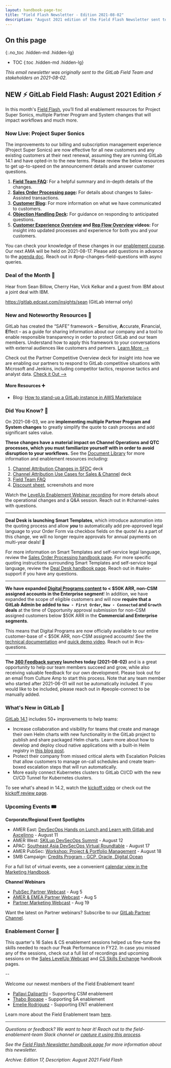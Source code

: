```yaml
---
layout: handbook-page-toc
title: "Field Flash Newsletter - Edition 2021-08-02"
description: "August 2021 edition of the Field Flash Newsletter sent to the GitLab Field (Sales, CS, SDR) team and stakeholders"
---
```


## On this page
{:.no_toc .hidden-md .hidden-lg}

- TOC
{:toc .hidden-md .hidden-lg}

*This email newsletter was originally sent to the GitLab Field Team and stakeholders on 2021-08-02.*

## NEW ⚡️ GitLab Field Flash: August 2021 Edition ⚡️
In this month's [Field Flash](/handbook/sales/field-communications/field-flash-newsletter/#overview), you’ll find all enablement resources for Project Super Sonics, multiple Partner Program and System changes that will impact workflows and much more. 

### Now Live: Project Super Sonics

The improvements to our billing and subscription management experience (Project Super Sonics) are now effective for all new customers and any existing customers at their next renewal, assuming they are running GitLab 14.1 and have opted-in to the new terms. Please review the below resources to get up-to-speed on the announcement details and answer customer questions. 

1. **[Field Team FAQ](https://docs.google.com/document/d/1XmaIDggCYespisg1MTXHMVDUnWtdRsDw_brz-ir9RrI/edit#):** For a helpful summary and in-depth details of the changes.
1. **[Sales Order Processing page](/handbook/sales/field-operations/order-processing/):** For details about changes to Sales-Assisted transactions.
1. **[Customer Blog](https://about.gitlab.com/blog/2021/07/20/improved-billing-and-subscription-management/):** For more information on what we have communicated to customers. 
1. **[Objection Handling Deck](https://docs.google.com/presentation/d/1sL0is4oK6tt4nlBK7yfHp-wQbhzkb3VqzE4CzPR6KwA/edit#slide=id.g29a70c6c35_0_68):** For guidance on responding to anticipated questions. 
1. **[Customer Experience Overview](https://youtu.be/mi87qITnzyI) and [Rep Flow Overview](https://www.youtube.com/watch?v=SPl0HFCr9pg) videos:** For insight into updated processes and experience for both you and your customers. 

You can check your knowledge of these changes in our [enablement course](https://gitlab.edcast.com/insights/fy22-billing#). Our next AMA will be held on 2021-08-17. Please add questions in advance to the [agenda doc](https://docs.google.com/document/d/1uNwLLyua2LoiQ5cYPBgOMvLr8c37S5vz5RqRJrdcVH4/edit#heading=h.4ywu4m5hf548). Reach out in #pnp-changes-field-questions with async queries. 

### Deal of the Month 🏅
Hear from Sean Billow, Cherry Han, Vick Kelkar and a guest from IBM about a joint deal with IBM. 

https://gitlab.edcast.com/insights/sean (GitLab internal only)

### New and Noteworthy Resources 📓
GitLab has created the “SAFE” framework – **S**ensitive, **A**ccurate, **F**inancial, **E**ffect – as a guide for sharing information about our company and a tool to enable responsible transparency in order to protect GitLab and our team members. Understand how to apply this framework to your conversations with external audiences like customers and partners. [Learn More -->](/handbook/legal/safe-framework/#safe)

Check out the Partner Competitive Overview deck for insight into how we are enabling our partners to respond to GitLab competitive situations with Microsoft and Jenkins, including competitor tactics, response tactics and analyst data. [Check it Out -->](https://docs.google.com/presentation/d/1FFcFIIfoLwjOUokEAbGsZI1T5hQvX-KWtlk14CKFRmM/edit#slide=id.gdc8eca6747_0_0) 

#### More Resources ➕
- Blog: [How to stand-up a GitLab instance in AWS Marketplace](https://about.gitlab.com/blog/2021/06/30/how-to-stand-up-gitlab-in-awsmp/)

### Did You Know? 🔢
On 2021-08-03, we are **implementing multiple Partner Program and System changes** to greatly simplify the quote to cash process and add significant sales value.

**These changes have a material impact on Channel Operations and QTC processes, which you must familiarize yourself with in order to avoid disruption to your workflows.** See the [Document Library](https://docs.google.com/document/d/1K12I8-UOuC6f92duKB24iypOo_igox1bQMMbUooqbx0/edit) for more information and enablement resources including: 
1. [Channel Attribution Changes in SFDC](https://docs.google.com/presentation/d/14yPnhm3bkzIsUu3oar-mQ_pVC8W80l_yXDCvwPA5xT0/edit#slide=id.ge20bf5fbfd_0_0) deck 
1. [Channel Attribution Use Cases for Sales & Channel](https://docs.google.com/presentation/d/1Msk6soKD1l7zQLAGoC5bwa6pwVfKV3T7Q2t9aH2d2u0/edit#slide=id.ge65eef999d_0_340) deck
1. [Field Team FAQ](https://docs.google.com/document/d/1yg5jzcxwqzj9eAmX8I21hCHwX8xANvtZ1erRKwoGRmE/edit)
1. [Discount sheet](https://docs.google.com/document/d/1lMQHlSMEJQCH1HJnr-MdeVozZ9HJI0oVPmfbPWbJkyw/edit?usp=sharing), screenshots and more

Watch the [LevelUp Enablement Webinar recording](https://www.youtube.com/watch?v=mwSnV5s_CsQ&list=PL05JrBw4t0KrirMKe3CyWl4ZBCKna5rJX&index=2) for more details about the operational changes and a Q&A session. Reach out in #channel-sales with questions.

----
**Deal Desk is launching Smart Templates**, which introduce automation into the quoting process and allow ***you*** to automatically add pre-approved legal language to your Order Form via checkbox fields on the quote! As a part of this change, we will no longer require approvals for annual payments on multi-year deals! 🎉

For more information on Smart Templates and self-service legal language, review the [Sales Order Processing handbook page](/handbook/sales/field-operations/order-processing/#quote-template-types). For more specific quoting instructions surrounding Smart Templates and self-service legal language, review the [Deal Desk handbook page](/handbook/sales/field-operations/sales-operations/deal-desk/#zuora-quote-configuration-guide---standard-quotes). Reach out in #sales-support if you have any questions.

----
**We have expanded [Digital Programs content](/handbook/customer-success/csm/digital-journey/) to < $50K ARR, non-CSM assigned accounts in the Enterprise segment**! In addition, we have expanded the scope of eligible customers and will now **require that a GitLab Admin be added to `New - First Order`, `New - Connected` and `Growth` deals** at the time of Opportunity approval submission for non-CSM assigned customers below $50K ARR in the **Commercial and Enterprise segments**. 

This means that Digital Programs are now officially available to our entire customer-base of < $50K ARR, non-CSM assigned accounts! See the [technical documentation](/handbook/sales/field-operations/sales-systems/gtm-technical-documentation/#gitlab-admin-contact-required) and [quick demo video](https://www.loom.com/share/99dbbeacd4b54bfaa27881ccd375cb80). Reach out in #cs-questions.

----
**The [360 Feedback survey](/handbook/people-group/360-feedback/) launches today (2021-08-02)** and is a great opportunity to help our team members succeed and grow, while also receiving valuable feedback for our own development. Please look out for an email from Culture Amp to start this process. Note that any team member who started after 2021-06-01 will not be automatically included. If you would like to be included, please reach out in #people-connect to be manually added.

### What's New in GitLab 🚀
[GitLab 14.1](https://about.gitlab.com/releases/2021/07/22/gitlab-14-1-released/) includes 50+ improvements to help teams:
- Increase collaboration and visibility for teams that create and manage their own Helm charts with new functionality in the GitLab project to publish and share packaged Helm charts. Learn more about how to develop and deploy cloud native applications with a built-in Helm registry in [this blog post](https://about.gitlab.com/blog/2021/07/26/gitlab-helm-package-registry/).
- Protect their company from missed critical alerts with Escalation Policies that allow customers to manage on-call schedules and create team-boxed escalation steps that will run automatically.
- More easily connect Kubernetes clusters to GitLab CI/CD with the new CI/CD Tunnel for Kubernetes clusters.

To see what's ahead in 14.2, watch the [kickoff video](https://www.youtube.com/watch?v=kA_9vgFNHsw) or check out the [kickoff review page](https://about.gitlab.com/direction/kickoff/).

### Upcoming Events 🎟
**Corporate/Regional Event Spotlights**
- AMER East: [DevSecOps Hands on Lunch and Learn with Gitlab and Axcelinno](https://gitlab.com/gitlab-com/marketing/field-marketing/-/issues/3477) - August 11
- AMER West: [SKILup DevSecOps Summit](https://gitlab.com/gitlab-com/marketing/field-marketing/-/issues/3496) - August 12
- APAC: [Southeast Asia DevSecOps Virtual Roundtable](https://gitlab.com/gitlab-com/marketing/field-marketing/-/issues/3597) - August 17
- AMER PubSec: [Workshop: Project & Portfolio Management](https://gitlab.com/gitlab-com/marketing/field-marketing/-/issues/3229) - August 18
- SMB Campaign: [Credits Program - GCP, Oracle, Digital Ocean](https://gitlab.com/groups/gitlab-com/marketing/demand-generation/-/epics/9)

For a full list of virtual events, see a convenient [calendar view in the Marketing Handbook](/handbook/marketing/virtual-events/#calendar). 

**Channel Webinars**
- [PubSec Partner Webcast](https://mailchi.mp/c0fd33f9842c/pubsec_channel_partner_webcast-august2021) - Aug 5
- [AMER & EMEA Partner Webcast](https://mailchi.mp/18c81fbd3fab/channel_partner_webcast-amer_emea_aug_2021) - Aug 5 
- [Partner Marketing Webcast](https://www.brighttalk.com/webcast/18613/497114?utm_source=GitLabInc&utm_medium=brighttalk&utm_campaign=497114) - Aug 19

Want the latest on Partner webinars? Subscribe to our [GitLab Partner Channel](https://www.brighttalk.com/channel/18613/). 

### Enablement Corner 🧠
This quarter's 16 Sales & CS enablement sessions helped us fine-tune the skills needed to reach our Peak Performance in FY22. In case you missed any of the sessions, check out a full list of recordings and upcoming sessions on the [Sales LevelUp Webcast](/handbook/sales/training/sales-enablement-sessions/) and [CS Skills Exchange](/handbook/sales/training/customer-success-skills-exchange/) handbook pages.

--

Welcome our newest members of the Field Enablement team! 
- [Pallavi Daliparthi](https://about.gitlab.com/company/team/#pdaliparthi) - Supporting CSM enablement
- [Thabo Bopape](https://about.gitlab.com/company/team/#tbopape) - Supporting SA enablement 
- [Emelie Rodriguez](https://about.gitlab.com/company/team/#emelier) - Supporting ENT enablement 

Learn more about the Field Enablement team [here](/handbook/sales/field-operations/field-enablement/). 

----

*Questions or feedback? We want to hear it! Reach out to the field-enablement-team Slack channel or [capture it using this process](/handbook/sales/field-communications/#sharing-feedback).*

*See the [Field Flash Newsletter handbook page](/handbook/sales/field-communications/field-flash-newsletter/) for more information about this newsletter.*

*Archive: Edition 17, Description: August 2021 Field Flash*



